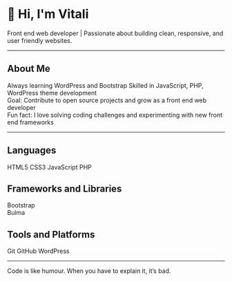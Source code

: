 # 👋 Hi, I'm Vitali

Front end web developer | Passionate about building clean, responsive, and user friendly websites.  

---

## About Me  
Always learning WordPress and Bootstrap 
Skilled in JavaScript, PHP, WordPress theme development  
Goal: Contribute to open source projects and grow as a front end web developer  
Fun fact: I love solving coding challenges and experimenting with new front end frameworks  

--- 

## Languages 
HTML5
CSS3
JavaScript
PHP

## Frameworks and Libraries  
Bootstrap    
Bulma

## Tools and Platforms  
Git
GitHub 
WordPress     

---

Code is like humour. When you have to explain it, it’s bad.
